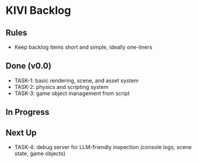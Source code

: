 # KIVI Backlog

## Rules
- Keep backlog items short and simple, ideally one-liners

## Done (v0.0)

- TASK-1: basic rendering, scene, and asset system
- TASK-2: physics and scripting system
- TASK-3: game object management from script

## In Progress

## Next Up

- TASK-4: debug server for LLM-friendly inspection (console logs, scene state, game objects)